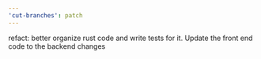```yaml
---
'cut-branches': patch
---
```


refact: better organize rust code and write tests for it. Update the front end code to the backend changes
